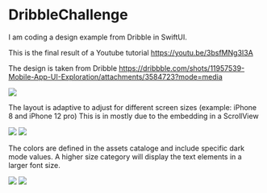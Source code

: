 # DribbleChallenge
I am coding a design example from Dribble in SwiftUI.

This is the final result of a Youtube tutorial https://youtu.be/3bsfMNg3I3A


The design is taken from Dribble 
https://dribbble.com/shots/11957539-Mobile-App-UI-Exploration/attachments/3584723?mode=media

![](images/designExample.webp)


The layout is adaptive to adjust for different screen sizes (example: iPhone 8 and iPhone 12 pro)
This is in mostly due to the embedding in a ScrollView

![](images/iPhone8.png)
![](images/iPhone12Pro.png)

The colors are defined in the assets cataloge and include specific dark mode values.
A higher size category will display the text elements in a larger font size. 

![](images/DarkMode.png)
![](images/LargerSizeCategory.png)

